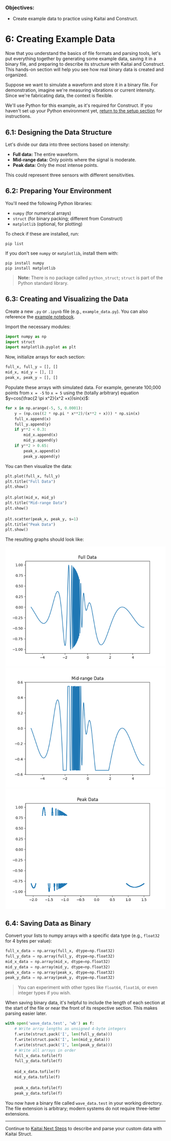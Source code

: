 ### Objectives:
* Create example data to practice using Kaitai and Construct.

# 6: Creating Example Data

Now that you understand the basics of file formats and parsing tools, let's put everything together by generating some example data, saving it in a binary file, and preparing to describe its structure with Kaitai and Construct. This hands-on section will help you see how real binary data is created and organized.

Suppose we want to simulate a waveform and store it in a binary file. For demonstration, imagine we're measuring vibrations or current intensity. Since we're fabricating data, the context is flexible.

We'll use Python for this example, as it's required for Construct. If you haven't set up your Python environment yet, [return to the setup section](01_setup.md) for instructions.

## 6.1: Designing the Data Structure

Let's divide our data into three sections based on intensity:
- **Full data:** The entire waveform.
- **Mid-range data:** Only points where the signal is moderate.
- **Peak data:** Only the most intense points.

This could represent three sensors with different sensitivities.

## 6.2: Preparing Your Environment

You'll need the following Python libraries:
- `numpy` (for numerical arrays)
- `struct` (for binary packing; different from Construct)
- `matplotlib` (optional, for plotting)

To check if these are installed, run:
```
pip list
```
If you don't see `numpy` or `matplotlib`, install them with:
```
pip install numpy
pip install matplotlib
```
> **Note:** There is no package called `python_struct`; `struct` is part of the Python standard library.

## 6.3: Creating and Visualizing the Data

Create a new `.py` or `.ipynb` file (e.g., `example_data.py`). You can also reference the [example notebook](https://github.com/det-lab/lessons-data-format/blob/gh-pages/examples/example_data.ipynb).

Import the necessary modules:
```python
import numpy as np
import struct
import matplotlib.pyplot as plt
```

Now, initialize arrays for each section:
```python
full_x, full_y = [], []
mid_x, mid_y = [], []
peak_x, peak_y = [], []
```

Populate these arrays with simulated data. For example, generate 100,000 points from `x = -5` to `x = 5` using the (totally arbitrary) equation $y=cos(\frac{2 \pi x^2}{x^2 +x})sin(x)$:
```python
for x in np.arange(-5, 5, 0.0001):
    y = (np.cos((2 * np.pi * x**2)/(x**2 + x))) * np.sin(x)
    full_x.append(x)
    full_y.append(y)
    if y**2 < 0.3:
        mid_x.append(x)
        mid_y.append(y)
    if y**2 > 0.65:
        peak_x.append(x)
        peak_y.append(y)
```

You can then visualize the data:
```python
plt.plot(full_x, full_y)
plt.title("Full Data")
plt.show()

plt.plot(mid_x, mid_y)
plt.title("Mid-range Data")
plt.show()

plt.scatter(peak_x, peak_y, s=1)
plt.title("Peak Data")
plt.show()
```

The resulting graphs should look like:

![full](examples/full-graph.png)
![mid](examples/mid-graph.png)
![peak](examples/peak-graph.png)

## 6.4: Saving Data as Binary

Convert your lists to numpy arrays with a specific data type (e.g., `float32` for 4 bytes per value):
```python
full_x_data = np.array(full_x, dtype=np.float32)
full_y_data = np.array(full_y, dtype=np.float32)
mid_x_data = np.array(mid_x, dtype=np.float32)
mid_y_data = np.array(mid_y, dtype=np.float32)
peak_x_data = np.array(peak_x, dtype=np.float32)
peak_y_data = np.array(peak_y, dtype=np.float32)
```
> You can experiment with other types like `float64`, `float16`, or even integer types if you wish.

When saving binary data, it's helpful to include the length of each section at the start of the file or near the front of its respective section. This makes parsing easier later. 

```python
with open('wave_data.test', 'wb') as f:
    # Write array lengths as unsigned 4-byte integers
    f.write(struct.pack('I', len(full_y_data)))
    f.write(struct.pack('I', len(mid_y_data)))
    f.write(struct.pack('I', len(peak_y_data)))
    # Write all arrays in order
    full_x_data.tofile(f)
    full_y_data.tofile(f)

    mid_x_data.tofile(f)
    mid_y_data.tofile(f)

    peak_x_data.tofile(f)
    peak_y_data.tofile(f)
```

You now have a binary file called `wave_data.test` in your working directory. The file extension is arbitrary; modern systems do not require three-letter extensions.

---
Continue to [Kaitai Next Steps](06_kaitai_next_steps.md) to describe and parse your custom data with Kaitai Struct.